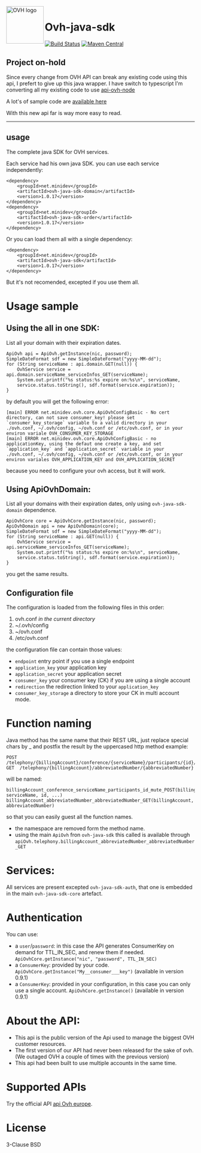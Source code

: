 <img src="https://api.ovh.com/images/ovh-under-construction.png" alt="OVH logo" height="100" align="left"/>

# Ovh-java-sdk
[![Build Status](https://travis-ci.org/UrielCh/ovh-java-sdk.svg?branch=master)](https://travis-ci.org/UrielCh/ovh-java-sdk)
[![Maven Central](https://maven-badges.herokuapp.com/maven-central/net.minidev/ovh-java-sdk/badge.svg?style=flat-square)](https://maven-badges.herokuapp.com/maven-central/net.minidev/ovh-java-sdk/)



## Project on-hold

Since every change from OVH API can break any existing code using this api, I prefert to give up this java wrapper.
I have switch to typescript I'm converting all my existing code to use [api-ovh-node](https://github.com/UrielCh/api-ovh-node)

A lot's of sample code are [available here](https://github.com/UrielCh/api-ovh-node/tree/master/samples)

With this new api far is way more easy to read.


-----

## usage

The complete java SDK for OVH services.

Each service had his own java SDK. you can use each service independently:
    
	<dependency>
		<groupId>net.minidev</groupId>
		<artifactId>ovh-java-sdk-domain</artifactId>
		<version>1.0.17</version>
	</dependency>
	<dependency>
		<groupId>net.minidev</groupId>
		<artifactId>ovh-java-sdk-order</artifactId>
		<version>1.0.17</version>
	</dependency>

Or you can load them all with a single dependency:

	<dependency>
		<groupId>net.minidev</groupId>
		<artifactId>ovh-java-sdk</artifactId>
		<version>1.0.17</version>
	</dependency>

But it's not recomended, excepted if you use them all.

# Usage sample

## Using the all in one SDK:

List all your domain with their expiration dates.

    ApiOvh api = ApiOvh.getInstance(nic, password);
    SimpleDateFormat sdf = new SimpleDateFormat("yyyy-MM-dd");
    for (String serviceName : api.domain.GET(null)) {
        OvhService service = api.domain.serviceName_serviceInfos_GET(serviceName);
        System.out.printf("%s status:%s expire on:%s\n", serviceName,
	    service.status.toString(), sdf.format(service.expiration));
    }

by default you will get the following error:

    [main] ERROR net.minidev.ovh.core.ApiOvhConfigBasic - No cert directory, can not save consumer_key! please set `consumer_key_storage` variable to a valid directory in your ./ovh.conf, ~/.ovh/config, ~/ovh.conf or /etc/ovh.conf, or in your environ variale OVH_CONSUMER_KEY_STORAGE
    [main] ERROR net.minidev.ovh.core.ApiOvhConfigBasic - no applicationKey, using the defaut one create a key, and set `application_key` and `application_secret` variable in your ./ovh.conf, ~/.ovh/config, ~/ovh.conf or /etc/ovh.conf, or in your environ variales OVH_APPLICATION_KEY and OVH_APPLICATION_SECRET

because you need to configure your ovh access, but it will work.

## Using ApiOvhDomain:

List all your domains with their expiration dates, only using `ovh-java-sdk-domain` dependence.

    ApiOvhCore core = ApiOvhCore.getInstance(nic, password);
    ApiOvhDomain api = new ApiOvhDomain(core);
    SimpleDateFormat sdf = new SimpleDateFormat("yyyy-MM-dd");
    for (String serviceName : api.GET(null)) {
        OvhService service = api.serviceName_serviceInfos_GET(serviceName);
        System.out.printf("%s status:%s expire on:%s\n", serviceName,
	    service.status.toString(), sdf.format(service.expiration));
    }

you get the same results.

## Configuration file
The configuration is loaded from the following files in this order:
1. ovh.conf *in the current directory*
2. ~/.ovh/config 
3. ~/ovh.conf
4. /etc/ovh.conf

the configuration file can contain those values:
* `endpoint` entry point if you use a single endpoint
* `application_key` your application key
* `application_secret` your application secret
* `consumer_key` your consumer key (CK) if you are using a single account
* `redirection` the redirection linked to your `application_key`
* `consumer_key_storage` a directory to store your CK in multi account mode.

# Function naming

Java method has the same name that their REST URL, just replace special chars by _ and postfix the result by the uppercased http method example:

    POST /telephony/{billingAccount}/conference/{serviceName}/participants/{id}/mute
    GET  /telephony/{billingAccount}/abbreviatedNumber/{abbreviatedNumber}

will be named:

    billingAccount_conference_serviceName_participants_id_mute_POST(billingAccount, serviceName, id, ...)
    billingAccount_abbreviatedNumber_abbreviatedNumber_GET(billingAccount, abbreviatedNumber)
    
so that you can easily guest all the function names.

 * the namespace are removed form the method name.
 * using the main `ApiOvh` fron `ovh-java-sdk` this called is available through `apiOvh.telephony.billingAccount_abbreviatedNumber_abbreviatedNumber_GET`

# Services:
All services are present excepted `ovh-java-sdk-auth`, that one is embedded in the main `ovh-java-sdk-core` artefact.

# Authentication

You can use:
- a `user`/`password`: in this case the API generates ConsumerKey on demand for TTL_IN_SEC, and renew them if needed. `ApiOvhCore.getInstance("nic", "password", TTL_IN_SEC)`
- a `ConsumerKey`: provided by your code. `ApiOvhCore.getInstance("My__consumer___key")` (available in version 0.9.1)
- a `ConsumerKey`: provided in your configuration, in this case you can only use a single account.
`ApiOvhCore.getInstance()` (available in version 0.9.1)

# About the API:
- This api is the public version of the Api used to manage the biggest OVH customer resources.
- The first version of our API had never been released for the sake of ovh. (We outaged OVH a couple of times with the previous version)
- This api had been built to use multiple accounts in the same time.

# Supported APIs
Try the official API [api Ovh europe](https://eu.api.ovh.com/).

# License
3-Clause BSD

